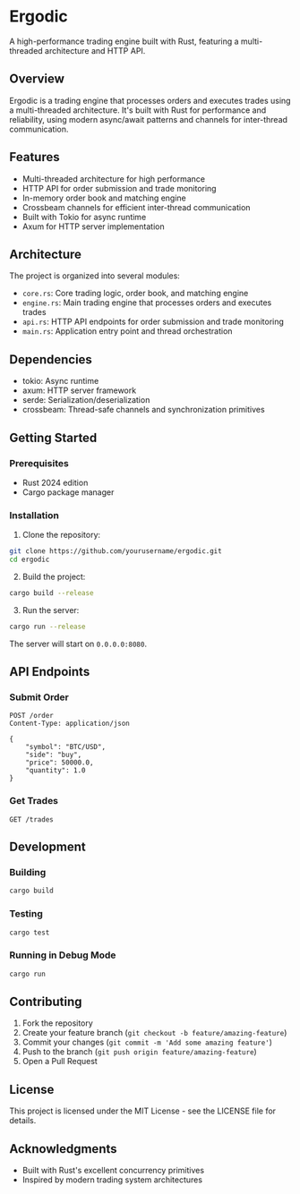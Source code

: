 # Ergodic

A high-performance trading engine built with Rust, featuring a multi-threaded architecture and HTTP API.

## Overview

Ergodic is a trading engine that processes orders and executes trades using a multi-threaded architecture. It's built with Rust for performance and reliability, using modern async/await patterns and channels for inter-thread communication.

## Features

- Multi-threaded architecture for high performance
- HTTP API for order submission and trade monitoring
- In-memory order book and matching engine
- Crossbeam channels for efficient inter-thread communication
- Built with Tokio for async runtime
- Axum for HTTP server implementation

## Architecture

The project is organized into several modules:

- `core.rs`: Core trading logic, order book, and matching engine
- `engine.rs`: Main trading engine that processes orders and executes trades
- `api.rs`: HTTP API endpoints for order submission and trade monitoring
- `main.rs`: Application entry point and thread orchestration

## Dependencies

- tokio: Async runtime
- axum: HTTP server framework
- serde: Serialization/deserialization
- crossbeam: Thread-safe channels and synchronization primitives

## Getting Started

### Prerequisites

- Rust 2024 edition
- Cargo package manager

### Installation

1. Clone the repository:
```bash
git clone https://github.com/yourusername/ergodic.git
cd ergodic
```

2. Build the project:
```bash
cargo build --release
```

3. Run the server:
```bash
cargo run --release
```

The server will start on `0.0.0.0:8080`.

## API Endpoints

### Submit Order
```
POST /order
Content-Type: application/json

{
    "symbol": "BTC/USD",
    "side": "buy",
    "price": 50000.0,
    "quantity": 1.0
}
```

### Get Trades
```
GET /trades
```

## Development

### Building

```bash
cargo build
```

### Testing

```bash
cargo test
```

### Running in Debug Mode

```bash
cargo run
```

## Contributing

1. Fork the repository
2. Create your feature branch (`git checkout -b feature/amazing-feature`)
3. Commit your changes (`git commit -m 'Add some amazing feature'`)
4. Push to the branch (`git push origin feature/amazing-feature`)
5. Open a Pull Request

## License

This project is licensed under the MIT License - see the LICENSE file for details.

## Acknowledgments

- Built with Rust's excellent concurrency primitives
- Inspired by modern trading system architectures 